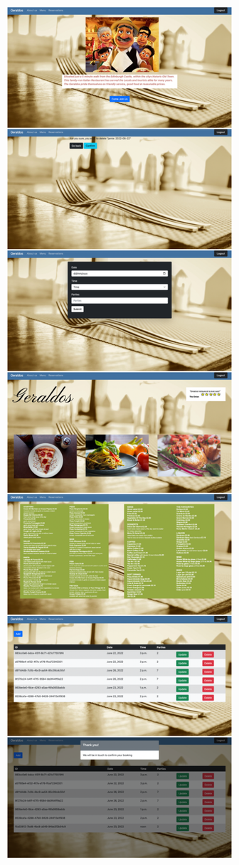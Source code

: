 <img src="static/media/aboutus.png">
<img src="static/media/delete.png">
<img src="static/media/createres.png">
<img src="static/media/homepage.png">
<img src="static/media/menupage.png">
<img src="static/media/reslist.png">
<img src="static/media/successres.png">

